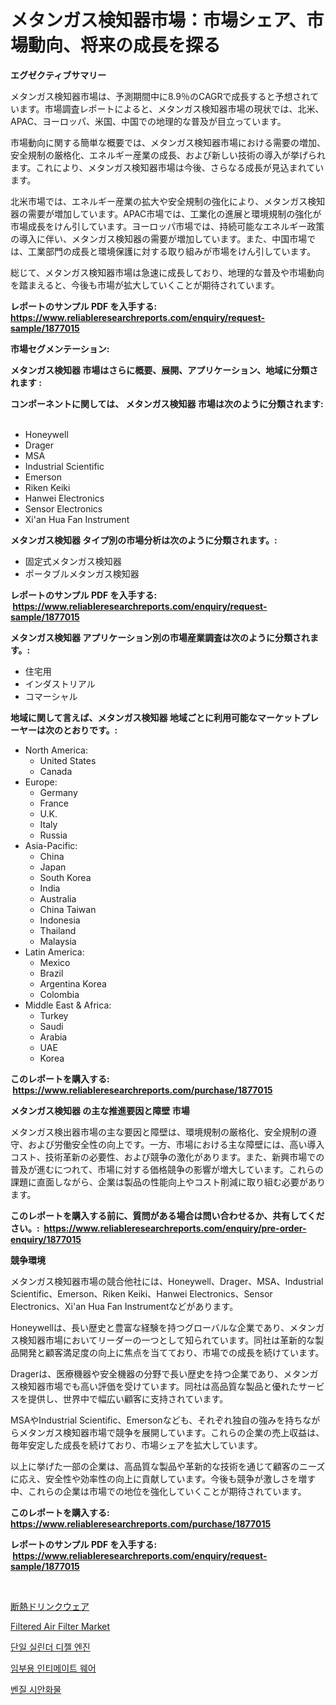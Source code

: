 <p><h1>メタンガス検知器市場：市場シェア、市場動向、将来の成長を探る</h1></p><p><strong>エグゼクティブサマリー</strong></p>
<p><p>メタンガス検知器市場は、予測期間中に8.9％のCAGRで成長すると予想されています。市場調査レポートによると、メタンガス検知器市場の現状では、北米、APAC、ヨーロッパ、米国、中国での地理的な普及が目立っています。</p><p>市場動向に関する簡単な概要では、メタンガス検知器市場における需要の増加、安全規制の厳格化、エネルギー産業の成長、および新しい技術の導入が挙げられます。これにより、メタンガス検知器市場は今後、さらなる成長が見込まれています。</p><p>北米市場では、エネルギー産業の拡大や安全規制の強化により、メタンガス検知器の需要が増加しています。APAC市場では、工業化の進展と環境規制の強化が市場成長をけん引しています。ヨーロッパ市場では、持続可能なエネルギー政策の導入に伴い、メタンガス検知器の需要が増加しています。また、中国市場では、工業部門の成長と環境保護に対する取り組みが市場をけん引しています。</p><p>総じて、メタンガス検知器市場は急速に成長しており、地理的な普及や市場動向を踏まえると、今後も市場が拡大していくことが期待されています。</p></p>
<p><strong>レポートのサンプル PDF を入手する: <a href="https://www.reliableresearchreports.com/enquiry/request-sample/1877015">https://www.reliableresearchreports.com/enquiry/request-sample/1877015</a></strong></p>
<p><strong>市場セグメンテーション:</strong></p>
<p><strong> メタンガス検知器 市場はさらに概要、展開、アプリケーション、地域に分類されます :</strong></p>
<p><strong>コンポーネントに関しては、 メタンガス検知器 市場は次のように分類されます: &nbsp;</strong></p>
<p><ul><li>Honeywell</li><li>Drager</li><li>MSA</li><li>Industrial Scientific</li><li>Emerson</li><li>Riken Keiki</li><li>Hanwei Electronics</li><li>Sensor Electronics</li><li>Xi'an Hua Fan Instrument</li></ul></p>
<p><strong> メタンガス検知器 タイプ別の市場分析は次のように分類されます。:</strong></p>
<p><ul><li>固定式メタンガス検知器</li><li>ポータブルメタンガス検知器</li></ul></p>
<p><strong>レポートのサンプル PDF を入手する: &nbsp;<a href="https://www.reliableresearchreports.com/enquiry/request-sample/1877015">https://www.reliableresearchreports.com/enquiry/request-sample/1877015</a></strong></p>
<p><strong> メタンガス検知器 アプリケーション別の市場産業調査は次のように分類されます。:</strong></p>
<p><ul><li>住宅用</li><li>インダストリアル</li><li>コマーシャル</li></ul></p>
<p><strong>地域に関して言えば、メタンガス検知器 地域ごとに利用可能なマーケットプレーヤーは次のとおりです。:</strong></p>
<p><ul>
    <li>
        North America:
        <ul>
            <li>United States</li>
            <li>Canada</li>
        </ul>
    </li>
    <li>
        Europe:
        <ul>
            <li>Germany</li>
            <li>France</li>
            <li>U.K.</li>
            <li>Italy</li>
            <li>Russia</li>
        </ul>
    </li>
    <li>
        Asia-Pacific:
        <ul>
            <li>China</li>
            <li>Japan</li>
            <li>South Korea</li>
            <li>India</li>
            <li>Australia</li>
            <li>China Taiwan</li>
            <li>Indonesia</li>
            <li>Thailand</li>
            <li>Malaysia</li>
        </ul>
    </li>
    <li>
        Latin America:
        <ul>
            <li>Mexico</li>
            <li>Brazil</li>
            <li>Argentina Korea</li>
            <li>Colombia</li>
        </ul>
    </li>
    <li>
        Middle East & Africa:
        <ul>
            <li>Turkey</li>
            <li>Saudi</li>
            <li>Arabia</li>
            <li>UAE</li>
            <li>Korea</li>
        </ul>
    </li>
    </ul></p>
<p><strong>このレポートを購入する: &nbsp;<a href="https://www.reliableresearchreports.com/purchase/1877015">https://www.reliableresearchreports.com/purchase/1877015</a></strong></p>
<p><strong>メタンガス検知器 の主な推進要因と障壁 市場</strong></p>
<p><p>メタンガス検出器市場の主な要因と障壁は、環境規制の厳格化、安全規制の遵守、および労働安全性の向上です。一方、市場における主な障壁には、高い導入コスト、技術革新の必要性、および競争の激化があります。また、新興市場での普及が進むにつれて、市場に対する価格競争の影響が増大しています。これらの課題に直面しながら、企業は製品の性能向上やコスト削減に取り組む必要があります。</p></p>
<p><strong>このレポートを購入する前に、質問がある場合は問い合わせるか、共有してください。:&nbsp; <a href="https://www.reliableresearchreports.com/enquiry/pre-order-enquiry/1877015">https://www.reliableresearchreports.com/enquiry/pre-order-enquiry/1877015</a></strong></p>
<p><strong>競争環境</strong></p>
<p><p>メタンガス検知器市場の競合他社には、Honeywell、Drager、MSA、Industrial Scientific、Emerson、Riken Keiki、Hanwei Electronics、Sensor Electronics、Xi'an Hua Fan Instrumentなどがあります。</p><p>Honeywellは、長い歴史と豊富な経験を持つグローバルな企業であり、メタンガス検知器市場においてリーダーの一つとして知られています。同社は革新的な製品開発と顧客満足度の向上に焦点を当てており、市場での成長を続けています。</p><p>Dragerは、医療機器や安全機器の分野で長い歴史を持つ企業であり、メタンガス検知器市場でも高い評価を受けています。同社は高品質な製品と優れたサービスを提供し、世界中で幅広い顧客に支持されています。</p><p>MSAやIndustrial Scientific、Emersonなども、それぞれ独自の強みを持ちながらメタンガス検知器市場で競争を展開しています。これらの企業の売上収益は、毎年安定した成長を続けており、市場シェアを拡大しています。</p><p>以上に挙げた一部の企業は、高品質な製品や革新的な技術を通じて顧客のニーズに応え、安全性や効率性の向上に貢献しています。今後も競争が激しさを増す中、これらの企業は市場での地位を強化していくことが期待されています。</p></p>
<p><strong>このレポートを購入する: &nbsp; <a href="https://www.reliableresearchreports.com/purchase/1877015">https://www.reliableresearchreports.com/purchase/1877015</a></strong></p>
<p><strong>レポートのサンプル PDF を入手する: &nbsp;<a href="https://www.reliableresearchreports.com/enquiry/request-sample/1877015">https://www.reliableresearchreports.com/enquiry/request-sample/1877015</a></strong><strong></strong></p>
<p>&nbsp;</p>
<p><p><a href="https://medium.com/@emmittkutch2023/%E7%B5%B6%E7%B8%81%E9%A3%B2%E6%96%99%E5%AE%B9%E5%99%A8%E5%B8%82%E5%A0%B4%E3%81%AE%E8%A6%8F%E6%A8%A1%E3%81%A8%E5%B8%82%E5%A0%B4%E5%8B%95%E5%90%91-%E5%AE%8C%E5%85%A8%E3%81%AA%E6%A5%AD%E7%95%8C%E6%A6%82%E8%A6%81-2024%E5%B9%B4%E3%81%8B%E3%82%892031%E5%B9%B4%E3%81%BE%E3%81%A7-14c8340e92b1">断熱ドリンクウェア</a></p><p><a href="https://github.com/provorikovar/Market-Research-Report-List-3/blob/main/filtered-air-filter-market.md">Filtered Air Filter Market</a></p><p><a href="https://medium.com/@hermanokutneva7878567/%EC%8B%B1%EA%B8%80-%EC%8B%A4%EB%A6%B0%EB%8D%94-%EB%94%94%EC%A0%A4-%EC%97%94%EC%A7%84-%EC%8B%9C%EC%9E%A5-%EC%8B%9C%EC%9E%A5-%EC%A0%90%EC%9C%A0%EC%9C%A8-%EC%8B%9C%EC%9E%A5-%ED%8A%B8%EB%A0%8C%EB%93%9C-%EA%B7%B8%EB%A6%AC%EA%B3%A0-%EB%AF%B8%EB%9E%98-%EC%84%B1%EC%9E%A5%EC%9D%84-%ED%83%90%EC%83%89%ED%95%98%EA%B8%B0-99192063e276">단일 실린더 디젤 엔진</a></p><p><a href="https://medium.com/@gabrielblanda5656/%EC%9E%84%EC%8B%A0%EB%B3%B5%EA%B3%BC-%EA%B0%99%EC%9D%80-%EC%97%AC%EC%84%B1-%EB%9E%80%EC%A0%9C%EB%A6%AC-%EC%8B%9C%EC%9E%A5%EC%9D%98-%EC%A0%90%EC%9C%A0%EC%9C%A8-%EB%B3%80%ED%99%94-%EB%B0%8F-%EC%8B%9C%EC%9E%A5-%EC%84%B1%EC%9E%A5-%ED%8A%B8%EB%A0%8C%EB%93%9C-2024-2031-8a96c43cb317">임부용 인티메이트 웨어</a></p><p><a href="https://github.com/vsr06p4p49/Market-Research-Report-List-1/blob/main/81142482563.md">벤질 시안화물</a></p></p>